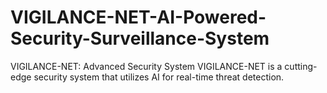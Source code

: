# VIGILANCE-NET-AI-Powered-Security-Surveillance-System
VIGILANCE-NET: Advanced Security System VIGILANCE-NET is a cutting-edge security system that utilizes AI for real-time threat detection. 
